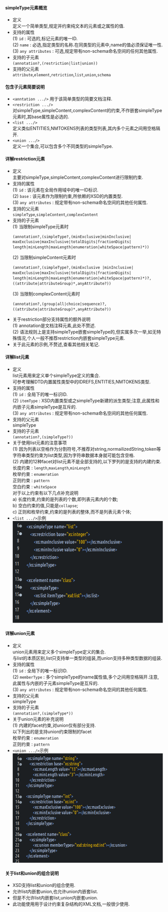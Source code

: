 #### simpleType元素概览  
- 定义  
  定义一个简单类型,规定并约束纯文本的元素或之属性的值.  
- 支持的属性  
  (1) `id` : 可选的,标记元素的唯一ID.  
  (2) `name` : 必选,指定类型的名称.在同类型的元素中,name的值必须保证唯一性.  
  (3) `any attributes` : 可选,规定带有non-schema命名空间的任何其他属性.  
- 支持的子元素  
  `(annotation?,(restriction|list|union))`  
- 支持的父元素  
  `attribute`,`element`,`retriction`,`list`,`union`,`schema`  

#### 包含子元素简要说明  
- `<anntation .../>`
  用于该简单类型的简要文档注释.  
- `<restriction .../>`  
  对simpleType,simpleContent,complexContent的约束,不作嵌套simpleType元素时,其base属性是必选的.    
- `<list .../>`  
  定义类似ENTITIES,NMTOKENS列表的类型列表,其内多个元素之间用空格隔开.  
- `<union .../>`  
  定义一个集合,可以包含多个不同类型的simpleType.   

#### 详解restriction元素  
- 定义  
  主要对simpleType,simpleContent,complexContent进行限制约束.  
- 支持的属性  
  (1) `id` : 该元素在全局作用域中的唯一ID标识.  
  (2) `base` : 该元素作为限制约束,所依赖的XSD的内置类型.  
  (3) `any attributes` : 规定带有non-schema命名空间的其他任何属性.  
- 支持的父元素  
  `simpleType`,`simpleContent`,`complexContent`  
- 支持的子元素  
  (1) 当限制simpleType元素时  
  ```xml
  (annotation?,(simpleType?,(minExclusive|minInclusive|
  maxExclusive|maxInclusive|totalDigits|fractionDigits|
  length|minLength|maxLength|enumeration|whiteSpace|pattern)*))
  ```  
  (2) 当限制simpleContent元素时  
  ```xml
  (annotation?,(simpleType?,(minExclusive |minInclusive|
  maxExclusive|maxInclusive|totalDigits|fractionDigits|
  length|minLength|maxLength|enumeration|whiteSpace|pattern)*)?,
  ((attribute|attributeGroup)*,anyAttribute?))
  ```  
  (3) 当限制complexContent元素时  
  ```xml
  (annotation?,(group|all|choice|sequence)?,
  ((attribute|attributeGroup)*,anyAttribute?))
  ```  
- 关于restriction部分支持属性的额外说明  
  (1) annotation是文档注释元素,此处不赘述.  
  (2) 语法规则上是支持simpleType嵌套simpleType的,但实属多次一举,如无特殊情况,个人一般不推荐restriction内嵌套simpleType元素.  
- 关于此元素的示例,不赘述,查看其他相关笔记.  

#### 详解list元素  
- 定义  
  list元素用来定义单个simpleType定义的集合.  
  可参考理解DTD内置属性类型中的IDREFS,ENTITIES,NMTOKENS类型.  
- 支持的属性  
  (1) `id` : 全局下的唯一标识ID.  
  (2) `itemType` : XSD内置类型或之simpleType新建的派生类型;注意,此属性和内嵌子元素simpleType是互斥的.  
  (3) `any attributes` : 规定带有non-schema命名空间的其他任何属性.  
- 支持的父元素  
  simpleType  
- 支持的子元素  
  `(annotation?,(simpleType?))`  
- 关于使用list元素的注意事项  
  (1) 因为列表以空格作为分割符号,不推荐对string,normailizedString,token等字符串类型约束为list类型,因为字符串数据本身就可能包含空格.  
  (2) 内建的12种facet对list元素不是全部支持的,以下罗列的是支持的内建约束.  
  长度约束 : `length`,`maxLength`,`minLength`  
  枚举约束 : `enumeration`  
  正则约束 : `pattern`  
  空白约束 : `whiteSpace`  
  对于以上约束有以下几点补充说明  
  a) 长度约束,约束的是列表的个数,即列表元素内的个数;  
  b) 空白约束的值,只能是`collapse`;  
  c) 正则和枚举约束,约束的是列表的整体,而不是列表元素个体;  
- `<list .../>`示例  
  ![](assets/markdown-img-paste-20190709155310457.png)  

#### 详解union元素  
- 定义  
  union元素用来定义多个simpleType定义的集合.  
  与list的本质区别,list只支持单一类型的组装,而union支持多种类型数据的组装.  
- 支持的属性  
  (1) `id` : 全局下的唯一标识ID.  
  (2) `memberType` : 多个simpleType的name属性值,多个之间用空格隔开.注意,此属性与内嵌的子元素simpleType是互斥的.  
  (3) `any attributes` : 规定带有non-schema命名空间的其他任何属性.  
- 支持的父元素  
  simpleType  
- 支持的子元素  
  `(annotation?,(simpleType*))`  
- 关于union元素的补充说明  
  (1) 内建的facet约束,对union仅有部分支持.  
  以下列出的是支持union约束限制的facet  
  枚举约束 : `enumeration`  
  正则约束 : `pattern`  
- `<union .../>`示例  
  ![](assets/markdown-img-paste-2019070916223989.png)  

#### 关于list和union的组合说明  
- XSD支持list和union的组合使用.  
- 允许list内嵌套union,也允许union内嵌套list.  
- 但是不允许list内嵌套list,union内嵌套union.  
- 此功能使用用于设计约束复杂结构的XML文档,一般很少使用.  
